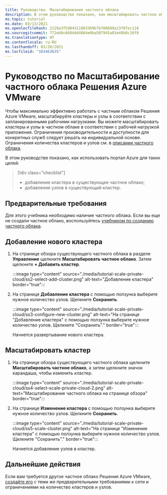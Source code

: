```yaml
---
title: Руководство. Масштабирование частного облака
description: В этом руководстве показано, как масштабировать частное облако Решения Azure VMware с помощью портала Azure.
ms.topic: tutorial
ms.date: 03/13/2021
ms.openlocfilehash: 2129a3f5d04311883369b7b708689a13f07ec118
ms.sourcegitcommit: 772eb9c6684dd4864e0ba507945a83e48b8c16f0
ms.translationtype: HT
ms.contentlocale: ru-RU
ms.lasthandoff: 03/20/2021
ms.locfileid: "103463635"
---
```

# <a name="tutorial-scale-an-azure-vmware-solution-private-cloud"></a>Руководство по Масштабирование частного облака Решения Azure VMware

Чтобы максимально эффективно работать с частным облаком Решения Azure VMware, масштабируйте кластеры и узлы в соответствии с запланированными рабочими нагрузками. Вы можете масштабировать кластеры и узлы в частном облаке в соответствии с рабочей нагрузкой приложения. Ограничения производительности и доступности для конкретных служб следует решать на индивидуальной основе. Ограничения количества кластеров и узлов см. в [описании частного облака](concepts-private-clouds-clusters.md).

В этом руководстве показано, как использовать портал Azure для таких целей:

> [!div class="checklist"]
> * добавление кластера в существующее частное облако;
> * добавление узлов в существующий кластер.

## <a name="prerequisites"></a>Предварительные требования

Для этого учебника необходимо наличие частного облака. Если вы еще не создали частное облако, воспользуйтесь [учебником по созданию частного облака](tutorial-create-private-cloud.md). 

## <a name="add-a-new-cluster"></a>Добавление нового кластера

1. На странице обзора существующего частного облака в разделе **Управление** щелкните **Масштабировать частное облако**. Затем щелкните **+ Добавить кластер**.

   :::image type="content" source="./media/tutorial-scale-private-cloud/ss2-select-add-cluster.png" alt-text="Добавление кластера" border="true":::

1. На странице **Добавление кластера** с помощью ползунка выберите нужное количество узлов. Щелкните **Сохранить**.

   :::image type="content" source="./media/tutorial-scale-private-cloud/ss3-configure-new-cluster.png" alt-text="На странице &quot;Добавление кластера&quot; с помощью ползунка выберите нужное количество узлов. Щелкните &quot;Сохранить&quot;." border="true":::

   Начнется развертывание нового кластера.

## <a name="scale-a-cluster"></a>Масштабировать кластер 

1. На странице обзора существующего частного облака щелкните **Масштабировать частное облако**, а затем щелкните значок карандаша, чтобы изменить кластер.

   :::image type="content" source="./media/tutorial-scale-private-cloud/ss4-select-scale-private-cloud-2.png" alt-text="Масштабирование частного облака на странице обзора" border="true":::

1. На странице **Изменение кластера** с помощью ползунка выберите нужное количество узлов. Щелкните **Сохранить**.

   :::image type="content" source="./media/tutorial-scale-private-cloud/ss5-scale-cluster.png" alt-text="На странице &quot;Изменение кластера&quot; с помощью ползунка выберите нужное количество узлов. Щелкните &quot;Сохранить&quot;." border="true":::

   Начнется добавление узлов в кластер.

## <a name="next-steps"></a>Дальнейшие действия

Если вам требуется другое частное облако Решения Azure VMware, [создайте его](tutorial-create-private-cloud.md) с теми же предварительными требованиями к сети и ограничениями на количество кластеров и узлов.

<!-- LINKS - external-->

<!-- LINKS - internal -->
